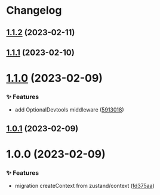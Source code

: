 # Changelog

## [1.1.2](https://github.com/arvinxx/zustand-utils/compare/v1.1.1...v1.1.2) (2023-02-11)

## [1.1.1](https://github.com/arvinxx/zustand-utils/compare/v1.1.0...v1.1.1) (2023-02-10)

# [1.1.0](https://github.com/arvinxx/zustand-utils/compare/v1.0.1...v1.1.0) (2023-02-09)

### ✨ Features

- add OptionalDevtools middleware ([5913018](https://github.com/arvinxx/zustand-utils/commit/5913018))

## [1.0.1](https://github.com/arvinxx/zustand-utils/compare/v1.0.0...v1.0.1) (2023-02-09)

# 1.0.0 (2023-02-09)

### ✨ Features

- migration createContext from zustand/context ([fd375aa](https://github.com/arvinxx/zustand-utils/commit/fd375aa))
